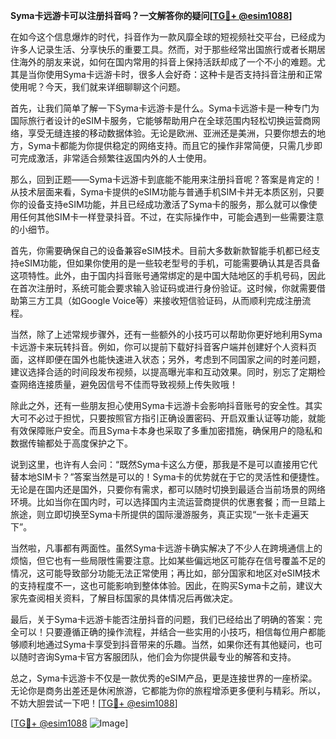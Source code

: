 **Syma卡远游卡可以注册抖音吗？一文解答你的疑问[[TG💪+ @esim1088](https://t.me/s/esim1088)]**

在如今这个信息爆炸的时代，抖音作为一款风靡全球的短视频社交平台，已经成为许多人记录生活、分享快乐的重要工具。然而，对于那些经常出国旅行或者长期居住海外的朋友来说，如何在国内常用的抖音上保持活跃却成了一个不小的难题。尤其是当你使用Syma卡远游卡时，很多人会好奇：这种卡是否支持抖音注册和正常使用呢？今天，我们就来详细聊聊这个问题。

首先，让我们简单了解一下Syma卡远游卡是什么。Syma卡远游卡是一种专门为国际旅行者设计的eSIM卡服务，它能够帮助用户在全球范围内轻松切换运营商网络，享受无缝连接的移动数据体验。无论是欧洲、亚洲还是美洲，只要你想去的地方，Syma卡都能为你提供稳定的网络支持。而且它的操作非常简便，只需几步即可完成激活，非常适合频繁往返国内外的人士使用。

那么，回到正题——Syma卡远游卡到底能不能用来注册抖音呢？答案是肯定的！从技术层面来看，Syma卡提供的eSIM功能与普通手机SIM卡并无本质区别，只要你的设备支持eSIM功能，并且已经成功激活了Syma卡的服务，那么就可以像使用任何其他SIM卡一样登录抖音。不过，在实际操作中，可能会遇到一些需要注意的小细节。

首先，你需要确保自己的设备兼容eSIM技术。目前大多数新款智能手机都已经支持eSIM功能，但如果你使用的是一些较老型号的手机，可能需要确认其是否具备这项特性。此外，由于国内抖音账号通常绑定的是中国大陆地区的手机号码，因此在首次注册时，系统可能会要求输入验证码或进行身份验证。这时候，你就需要借助第三方工具（如Google Voice等）来接收短信验证码，从而顺利完成注册流程。

当然，除了上述常规步骤外，还有一些额外的小技巧可以帮助你更好地利用Syma卡远游卡来玩转抖音。例如，你可以提前下载好抖音客户端并创建好个人资料页面，这样即便在国外也能快速进入状态；另外，考虑到不同国家之间的时差问题，建议选择合适的时间段发布视频，以提高曝光率和互动效果。同时，别忘了定期检查网络连接质量，避免因信号不佳而导致视频上传失败哦！

除此之外，还有一些朋友担心使用Syma卡远游卡会影响抖音账号的安全性。其实大可不必过于担忧，只要按照官方指引正确设置密码、开启双重认证等功能，就能有效保障账户安全。而且Syma卡本身也采取了多重加密措施，确保用户的隐私和数据传输都处于高度保护之下。

说到这里，也许有人会问：“既然Syma卡这么方便，那我是不是可以直接用它代替本地SIM卡？”答案当然是可以的！Syma卡的优势就在于它的灵活性和便捷性。无论是在国内还是国外，只要你有需求，都可以随时切换到最适合当前场景的网络环境。比如当你在国内时，可以选择国内主流运营商提供的优惠套餐；而一旦踏上旅途，则立即切换至Syma卡所提供的国际漫游服务，真正实现“一张卡走遍天下”。

当然啦，凡事都有两面性。虽然Syma卡远游卡确实解决了不少人在跨境通信上的烦恼，但它也有一些局限性需要注意。比如某些偏远地区可能存在信号覆盖不足的情况，这可能导致部分功能无法正常使用；再比如，部分国家和地区对eSIM技术的支持程度不一，这也可能影响到整体体验。因此，在购买Syma卡之前，建议大家先查阅相关资料，了解目标国家的具体情况后再做决定。

最后，关于Syma卡远游卡能否注册抖音的问题，我们已经给出了明确的答案：完全可以！只要遵循正确的操作流程，并结合一些实用的小技巧，相信每位用户都能够顺利地通过Syma卡享受到抖音带来的乐趣。当然，如果你还有其他疑问，也可以随时咨询Syma卡官方客服团队，他们会为你提供最专业的解答和支持。

总之，Syma卡远游卡不仅是一款优秀的eSIM产品，更是连接世界的一座桥梁。无论你是商务出差还是休闲旅游，它都能为你的旅程增添更多便利与精彩。所以，不妨大胆尝试一下吧！[[TG💪+ @esim1088](https://t.me/s/esim1088)]

[[TG💪+ @esim1088](https://t.me/s/esim1088) ![Image](https://i.postimg.cc/4NQfJmqS/Snipaste-2025-05-13-00-14-12.png)]